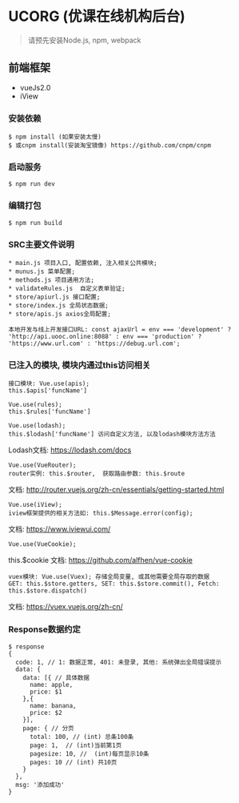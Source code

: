 # UCORG (优课在线机构后台)
> 请预先安装Node.js, npm, webpack

## 前端框架
* vueJs2.0 
* iView

### 安装依赖
```
$ npm install (如果安装太慢)
$ 或cnpm install(安装淘宝镜像) https://github.com/cnpm/cnpm
```

### 启动服务
```
$ npm run dev
```
### 编辑打包
```
$ npm run build
```

### SRC主要文件说明
```
* main.js 项目入口, 配置依赖, 注入相关公共模块;
* munus.js 菜单配置;
* methods.js 项目通用方法;
* validateRules.js  自定义表单验证;
* store/apiurl.js 接口配置;
* store/index.js 全局状态数据;
* store/apis.js axios全局配置;
```
```
本地开发与线上开发接口URL: const ajaxUrl = env === 'development' ? 'http://api.uooc.online:8088' : env === 'production' ? 'https://www.url.com' : 'https://debug.url.com';
```


### 已注入的模块, 模块内通过this访问相关
```
接口模块: Vue.use(apis);
this.$apis['funcName']
```
```
Vue.use(rules);
this.$rules['funcName']
```
```
Vue.use(lodash);
this.$lodash['funcName'] 访问自定义方法, 以及lodash模块方法方法
```
Lodash文档: https://lodash.com/docs

```
Vue.use(VueRouter);
router实例: this.$router,  获取路由参数: this.$route
```
文档: http://router.vuejs.org/zh-cn/essentials/getting-started.html

```
Vue.use(iView);
iview框架提供的相关方法如: this.$Message.error(config);
```
文档: https://www.iviewui.com/

```
Vue.use(VueCookie);
```
this.$cookie
文档: https://github.com/alfhen/vue-cookie
```
vuex模块: Vue.use(Vuex); 存储全局变量, 或其他需要全局存取的数据
GET: this.$store.getters, SET: this.$store.commit(), Fetch: this.$store.dispatch()
```
文档: https://vuex.vuejs.org/zh-cn/

### Response数据约定
```
$ response 
{
  code: 1, // 1: 数据正常, 401: 未登录, 其他: 系统弹出全局错误提示
  data: {
    data: [{ // 具体数据
      name: apple,
      price: $1
    },{
      name: banana,
      price: $2
    }],
    page: { // 分页
      total: 100, // (int) 总条100条
      page: 1,  // (int)当前第1页
      pagesize: 10, //  (int)每页显示10条
      pages: 10 // (int) 共10页
    }
  },
  msg: '添加成功'
}




